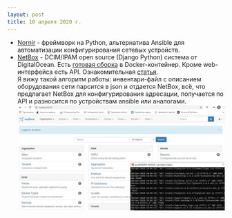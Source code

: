 ```yaml
---
layout: post
title: 10 апреля 2020 г.
---
```


- [Nornir](https://nornir.readthedocs.io/en/latest/) - фреймворк на Python, альтернатива Ansible для автоматизации конфигурирования сетевых устройств.  
- [NetBox](https://netbox.readthedocs.io/en/stable/) - DCIM/IPAM open source (Django Python) система от DigitalOcean. Есть [готовая сборка](https://github.com/netbox-community/netbox-docker) в Docker-контейнер.
Кроме web-интерфейса есть API. Ознакомительная [статья](https://medium.com/@dbubnov/%D1%87%D1%82%D0%BE-%D0%B7%D0%B0-%D0%BA%D0%BE%D1%80%D0%BE%D0%B1%D0%BA%D0%B0-%D1%82%D0%B0%D0%BA%D0%B0%D1%8F-netbox-dfe94cacede3).  
Я вижу такой алгоритм работы: инвентари-файл с описанием оборудования сети парсится в json и отдается NetBox, всё, что предлагает NetBox для конфигурирования адресации,
получается по API и разносится по устройствам ansible или аналогами.    
![](/images/netbox_1.jpg)